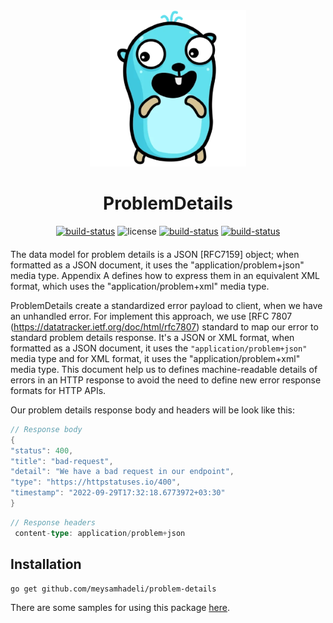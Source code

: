 <div align="center" style="margin-bottom:20px">
  <img src="assets/problem-details.png" alt="problem-details" />
  <h1>ProblemDetails</h1>
  <div align="center">
    <a href="https://github.com/meysamhadeli/problem-details/actions/workflows/ci.yml"><img alt="build-status" src="https://github.com/meysamhadeli/problem-details/actions/workflows/ci.yml/badge.svg?branch=main&style=flat-square"/></a>
    <a><img alt="license" src="https://img.shields.io/badge/go%20version-%3E=1.18-61CFDD.svg?style=flat-square"/></a>
    <a href="https://github.com/meysamhadeli/problem-details/blob/main/LICENSE"><img alt="build-status" src="https://img.shields.io/github/license/meysamhadeli/problem-details?color=%234275f5&style=flat-square"/></a>
    <a href="https://pkg.go.dev/github.com/meysamhadeli/problem-details"><img alt="build-status" src="https://pkg.go.dev/badge/github.com/meysamhadeli/problem-details"/></a>
  </div>
</div>

  The data model for problem details is a JSON [RFC7159] object; when
   formatted as a JSON document, it uses the "application/problem+json"
   media type.  Appendix A defines how to express them in an equivalent
   XML format, which uses the "application/problem+xml" media type.

ProblemDetails create a standardized error payload to client, when we have an unhandled error. For implement this approach, we use [RFC 7807 (https://datatracker.ietf.org/doc/html/rfc7807) standard to map our error to standard problem details response. It's a JSON or XML format, when formatted as a JSON document, it uses the `"application/problem+json"` media type and for XML format, it uses the "application/problem+xml" media type. This document help us to defines machine-readable details of errors in an HTTP response to avoid the need to define new error response formats for HTTP APIs.

Our problem details response body and headers will be look like this:
```go
// Response body
{
"status": 400,
"title": "bad-request",
"detail": "We have a bad request in our endpoint",
"type": "https://httpstatuses.io/400",
"timestamp": "2022-09-29T17:32:18.6773972+03:30"
}
```
```go
// Response headers
 content-type: application/problem+json 
```

## Installation

```bash
go get github.com/meysamhadeli/problem-details
```

There are some samples for using this package [here](./sample/cmd/main.go).
